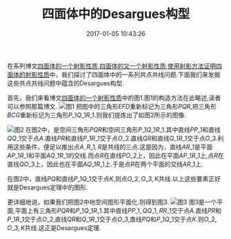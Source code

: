 ﻿---
title: 四面体中的Desargues构型
date: 2017-01-05 10:43:26
categories:
- 数学
- 射影几何
tags:
- 四面体
- Desargues定理

---
在系列博文[四面体的一个射影性质](/2016/12/29/四面体的一个射影性质/),[四面体的又一个射影性质](/2017/01/01/四面体的又一个射影性质/),[使用射影方法证明四面体的射影性质](/2017/01/01/使用射影方法证明四面体的射影性质/)中，我们探讨了四面体中的一系列共点共线问题.下面我们来发掘这些共点共线问题中蕴含的Desargues构型.

首先，我们来看博文[四面体的一个射影性质](/2016/12/29/四面体的一个射影性质/)中的图1.图1的构造方法在此略述,读者可以参照那篇博文.
![图1](/img/四面体的一个射影性质-1.png)
把图中的三角形$EFD$重新标记为三角形$PQR$,把三角形$BCG$重新标记为三角形$P\_1Q\_1R\_1$.则我们提炼出了如图2所示的图像.

![图2](/img/四面体中的Desargues构型-2.png)
在图2中，是空间三角形$PQR$和空间三角形$P\_1Q\_1R\_1$.其中直线$PP\_1$和直线$QQ\_1$交于点$A$.直线$PR$和直线$P\_1R\_1$交于点$O\_2$.直线$QR$和直线$Q\_1R\_1$交于点$O\_3$.利用这些条件，便足以推出点$A,R\_1,R$是共线的三点.这是因为，直线$AR\_1$是平面$AP\_1R\_1$和平面$AQ\_{1}R\_1$的交线.而点$R$在直线$PO\_2$上，因此在平面$AP\_1R\_1$上,点$R$在直线$QO\_3$上，因此也在平面$AQ\_1R\_1$上.于是点$R$在两个平面的交线$AR\_1$上.

在图2中，直线$PQ$和直线$P\_1Q\_1$交于点$K$,则点$O\_2,O\_3,K$共线.以上这些要素正好就是Desargues定理中的图形.

更详细地说，如果我们把图2中地空间图形平面化.则得到图3.
![图3](/img/四面体中的Desargues构型-3.png)
图3是一个平面,平面上有三角形$PQR$和$P\_1Q\_1R\_1$.其中直线$PP\_1,QQ\_1,RR\_1$交于点$A$.直线$PR$和$P\_1R\_1$交于点$O\_2$,直线$QR$和$Q\_1R\_1$交于点$O\_3$,直线$PQ$和$P\_1Q\_1$交于点$K$.则$O\_2,O\_3,K$共线.这正是Desargues定理.